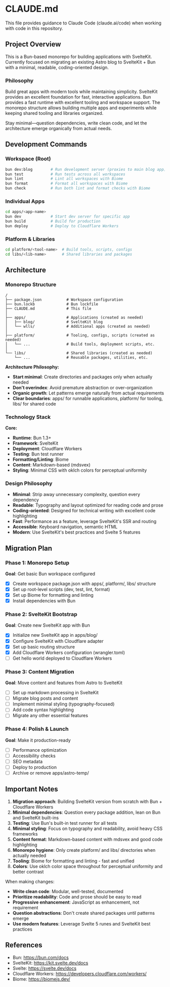 # CLAUDE.md

This file provides guidance to Claude Code (claude.ai/code) when working with code in this repository.

## Project Overview

This is a Bun-based monorepo for building applications with SvelteKit. Currently focused on migrating an existing Astro blog to SvelteKit + Bun with a minimal, readable, coding-oriented design.

### Philosophy

Build great apps with modern tools while maintaining simplicity. SvelteKit provides an excellent foundation for fast, interactive applications. Bun provides a fast runtime with excellent tooling and workspace support. The monorepo structure allows building multiple apps and experiments while keeping shared tooling and libraries organized.

Stay minimal—question dependencies, write clean code, and let the architecture emerge organically from actual needs.

## Development Commands

### Workspace (Root)

```bash
bun dev:blog        # Run development server (proxies to main blog app)
bun test            # Run tests across all workspaces
bun lint            # Lint all workspaces with Biome
bun format          # Format all workspaces with Biome
bun check           # Run both lint and format checks with Biome
```

### Individual Apps

```bash
cd apps/<app-name>
bun dev             # Start dev server for specific app
bun build           # Build for production
bun deploy          # Deploy to Cloudflare Workers
```

### Platform & Libraries

```bash
cd platform/<tool-name>  # Build tools, scripts, configs
cd libs/<lib-name>       # Shared libraries and packages
```

## Architecture

### Monorepo Structure

```
/
├── package.json           # Workspace configuration
├── bun.lockb              # Bun lockfile
├── CLAUDE.md              # This file
│
├── apps/                  # Applications (created as needed)
│   ├── blog/              # SvelteKit blog
│   └── wlls/              # Additional apps (created as needed)
│
├── platform/              # Tooling, configs, scripts (created as needed)
│   └── ...                # Build tools, deployment scripts, etc.
│
└── libs/                  # Shared libraries (created as needed)
    └── ...                # Reusable packages, utilities, etc.
```

**Architecture Philosophy:**

- **Start minimal**: Create directories and packages only when actually needed
- **Don't overindex**: Avoid premature abstraction or over-organization
- **Organic growth**: Let patterns emerge naturally from actual requirements
- **Clear boundaries**: apps/ for runnable applications, platform/ for tooling, libs/ for shared code

### Technology Stack

**Core:**

- **Runtime**: Bun 1.3+
- **Framework**: SvelteKit
- **Deployment**: Cloudflare Workers
- **Testing**: Bun test runner
- **Formatting/Linting**: Biome
- **Content**: Markdown-based (mdsvex)
- **Styling**: Minimal CSS with oklch colors for perceptual uniformity

### Design Philosophy

- **Minimal**: Strip away unnecessary complexity, question every dependency
- **Readable**: Typography and layout optimized for reading code and prose
- **Coding-oriented**: Designed for technical writing with excellent code highlighting
- **Fast**: Performance as a feature, leverage SvelteKit's SSR and routing
- **Accessible**: Keyboard navigation, semantic HTML
- **Modern**: Use SvelteKit's best practices and Svelte 5 features

## Migration Plan

### Phase 1: Monorepo Setup

**Goal**: Get basic Bun workspace configured

- [x] Create workspace package.json with apps/, platform/, libs/ structure
- [x] Set up root-level scripts (dev, test, lint, format)
- [x] Set up Biome for formatting and linting
- [x] Install dependencies with Bun

### Phase 2: SvelteKit Bootstrap

**Goal**: Create new SvelteKit app with Bun

- [x] Initialize new SvelteKit app in apps/blog/
- [x] Configure SvelteKit with Cloudflare adapter
- [x] Set up basic routing structure
- [x] Add Cloudflare Workers configuration (wrangler.toml)
- [ ] Get hello world deployed to Cloudflare Workers

### Phase 3: Content Migration

**Goal**: Move content and features from Astro to SvelteKit

- [ ] Set up markdown processing in SvelteKit
- [ ] Migrate blog posts and content
- [ ] Implement minimal styling (typography-focused)
- [ ] Add code syntax highlighting
- [ ] Migrate any other essential features

### Phase 4: Polish & Launch

**Goal**: Make it production-ready

- [ ] Performance optimization
- [ ] Accessibility checks
- [ ] SEO metadata
- [ ] Deploy to production
- [ ] Archive or remove apps/astro-temp/

## Important Notes

1. **Migration approach**: Building SvelteKit version from scratch with Bun + Cloudflare Workers
2. **Minimal dependencies**: Question every package addition, lean on Bun and SvelteKit built-ins
3. **Testing**: Use Bun's built-in test runner for all tests
4. **Minimal styling**: Focus on typography and readability, avoid heavy CSS frameworks
5. **Content format**: Markdown-based content with mdsvex and good code highlighting
6. **Monorepo hygiene**: Only create platform/ and libs/ directories when actually needed
7. **Tooling**: Biome for formatting and linting - fast and unified
8. **Colors**: Use oklch color space throughout for perceptual uniformity and better contrast

When making changes:

- **Write clean code**: Modular, well-tested, documented
- **Prioritize readability**: Code and prose should be easy to read
- **Progressive enhancement**: JavaScript as enhancement, not requirement
- **Question abstractions**: Don't create shared packages until patterns emerge
- **Use modern features**: Leverage Svelte 5 runes and SvelteKit best practices

## References

- Bun: https://bun.com/docs
- SvelteKit: https://kit.svelte.dev/docs
- Svelte: https://svelte.dev/docs
- Cloudflare Workers: https://developers.cloudflare.com/workers/
- Biome: https://biomejs.dev/
